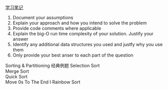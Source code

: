 [学习笔记](https://github.com/xu9449/JAVA/wiki) 
1. Document your assumptions   
2. Explain your approach and how you intend to solve the problem  
3. Provide code comments where applicable  
4. Explain the big-O run time complexity of your solution. Justify your answer  
5. Identify any additional data structures you used and justfy why you use them  
6. Only provide your best anser to each part of the question
  
Sorting & Partitioning  经典例题
Selection Sort  
Merge Sort  
Quick Sort  
Move 0s To The End I 
Rainbow Sort 
